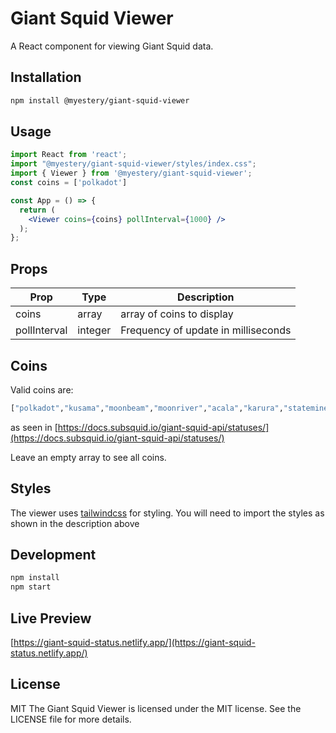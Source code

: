<!-- simple readme for a react library -->
# Giant Squid Viewer

A React component for viewing Giant Squid data.

## Installation

```bash
npm install @myestery/giant-squid-viewer
```

## Usage

```jsx
import React from 'react';
import "@myestery/giant-squid-viewer/styles/index.css";
import { Viewer } from '@myestery/giant-squid-viewer';
const coins = ['polkadot']

const App = () => {
  return (
    <Viewer coins={coins} pollInterval={1000} />
  );
};
```

## Props

| Prop | Type | Description |
| --- | --- | --- |
| coins | array | array of coins to display |
| pollInterval | integer | Frequency of update in milliseconds |

## Coins

Valid coins are:

```bash
["polkadot","kusama","moonbeam","moonriver","acala","karura","statemine","statemint","astar","shiden","shibuya","bifrost","khala","phala","calamari","gm","subsocial","efinity","rococo","interlay","hydraDX"]
```
as seen in [https://docs.subsquid.io/giant-squid-api/statuses/](https://docs.subsquid.io/giant-squid-api/statuses/)

Leave an empty array to see all coins.

## Styles

The viewer uses [tailwindcss](https://tailwindcss.com/) for styling. You will need to import the styles as shown in the description above

## Development

```bash
npm install
npm start
```

## Live Preview
[https://giant-squid-status.netlify.app/](https://giant-squid-status.netlify.app/)

## License

MIT
The Giant Squid Viewer is licensed under the MIT license. See the LICENSE file for more details.

